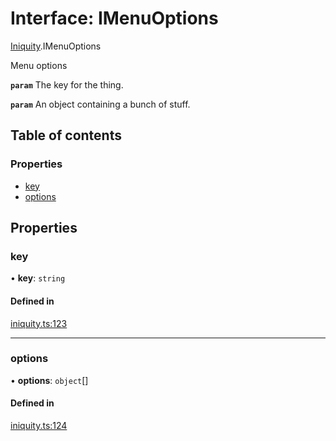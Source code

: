 # Interface: IMenuOptions

[Iniquity](../modules/Iniquity.md).IMenuOptions

Menu options

**`param`** The key for the thing.

**`param`** An object containing a bunch of stuff.

## Table of contents

### Properties

- [key](Iniquity.IMenuOptions.md#key)
- [options](Iniquity.IMenuOptions.md#options)

## Properties

### key

• **key**: `string`

#### Defined in

[iniquity.ts:123](https://github.com/iniquitybbs/iniquity/blob/f12cb99/packages/core/src/iniquity.ts#L123)

___

### options

• **options**: `object`[]

#### Defined in

[iniquity.ts:124](https://github.com/iniquitybbs/iniquity/blob/f12cb99/packages/core/src/iniquity.ts#L124)
